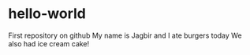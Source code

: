 # hello-world
First repository on github
My name is Jagbir and I ate burgers today
We also had ice cream cake! 
